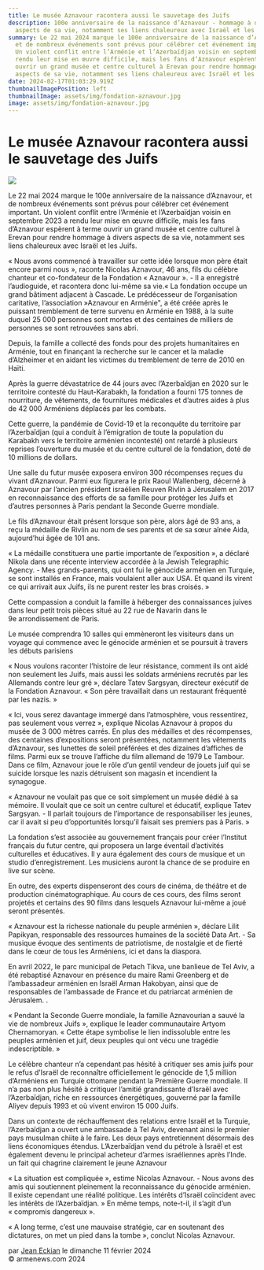 ```yaml
---
title: Le musée Aznavour racontera aussi le sauvetage des Juifs
description: 100e anniversaire de la naissance d’Aznavour - hommage à divers
  aspects de sa vie, notamment ses liens chaleureux avec Israël et les Juifs.
summary: Le 22 mai 2024 marque le 100e anniversaire de la naissance d’Aznavour,
  et de nombreux événements sont prévus pour célébrer cet événement important.
  Un violent conflit entre l’Arménie et l’Azerbaïdjan voisin en septembre 2023 a
  rendu leur mise en œuvre difficile, mais les fans d’Aznavour espèrent à terme
  ouvrir un grand musée et centre culturel à Erevan pour rendre hommage à divers
  aspects de sa vie, notamment ses liens chaleureux avec Israël et les Juifs.
date: 2024-02-17T01:03:29.919Z
thumbnailImagePosition: left
thumbnailImage: assets/img/fondation-aznavour.jpg
image: assets/img/fondation-aznavour.jpg
---
```

<!--StartFragment-->

# Le musée Aznavour racontera aussi le sauvetage des Juifs



![](https://www.armenews.com/IMG/arton112635.jpg)

Le 22 mai 2024 marque le 100e anniversaire de la naissance d’Aznavour, et de nombreux événements sont prévus pour célébrer cet événement important. Un violent conflit entre l’Arménie et l’Azerbaïdjan voisin en septembre 2023 a rendu leur mise en œuvre difficile, mais les fans d’Aznavour espèrent à terme ouvrir un grand musée et centre culturel à Erevan pour rendre hommage à divers aspects de sa vie, notamment ses liens chaleureux avec Israël et les Juifs.

« Nous avons commencé à travailler sur cette idée lorsque mon père était encore parmi nous », raconte Nicolas Aznavour, 46 ans, fils du célèbre chanteur et co-fondateur de la Fondation « Aznavour ». - Il a enregistré l’audioguide, et racontera donc lui-même sa vie.« La fondation occupe un grand bâtiment adjacent à Cascade. Le prédécesseur de l’organisation caritative, l’association »Aznavour en Arménie", a été créée après le puissant tremblement de terre survenu en Arménie en 1988, à la suite duquel 25 000 personnes sont mortes et des centaines de milliers de personnes se sont retrouvées sans abri.

Depuis, la famille a collecté des fonds pour des projets humanitaires en Arménie, tout en finançant la recherche sur le cancer et la maladie d’Alzheimer et en aidant les victimes du tremblement de terre de 2010 en Haïti.

Après la guerre dévastatrice de 44 jours avec l’Azerbaïdjan en 2020 sur le territoire contesté du Haut-Karabakh, la fondation a fourni 175 tonnes de nourriture, de vêtements, de fournitures médicales et d’autres aides à plus de 42 000 Arméniens déplacés par les combats.

Cette guerre, la pandémie de Covid-19 et la reconquête du territoire par l’Azerbaïdjan (qui a conduit à l’émigration de toute la population du Karabakh vers le territoire arménien incontesté) ont retardé à plusieurs reprises l’ouverture du musée et du centre culturel de la fondation, doté de 10 millions de dollars.

Une salle du futur musée exposera environ 300 récompenses reçues du vivant d’Aznavour. Parmi eux figurera le prix Raoul Wallenberg, décerné à Aznavour par l’ancien président israélien Reuven Rivlin à Jérusalem en 2017 en reconnaissance des efforts de sa famille pour protéger les Juifs et d’autres personnes à Paris pendant la Seconde Guerre mondiale.

Le fils d’Aznavour était présent lorsque son père, alors âgé de 93 ans, a reçu la médaille de Rivlin au nom de ses parents et de sa sœur aînée Aida, aujourd’hui âgée de 101 ans.

« La médaille constituera une partie importante de l’exposition », a déclaré Nikola dans une récente interview accordée à la Jewish Telegraphic Agency. - Mes grands-parents, qui ont fui le génocide arménien en Turquie, se sont installés en France, mais voulaient aller aux USA. Et quand ils virent ce qui arrivait aux Juifs, ils ne purent rester les bras croisés. »

Cette compassion a conduit la famille à héberger des connaissances juives dans leur petit trois pièces situé au 22 rue de Navarin dans le 9e arrondissement de Paris.

Le musée comprendra 10 salles qui emmèneront les visiteurs dans un voyage qui commence avec le génocide arménien et se poursuit à travers les débuts parisiens

« Nous voulons raconter l’histoire de leur résistance, comment ils ont aidé non seulement les Juifs, mais aussi les soldats arméniens recrutés par les Allemands contre leur gré », déclare Tatev Sargsyan, directeur exécutif de la Fondation Aznavour. « Son père travaillait dans un restaurant fréquenté par les nazis. »

« Ici, vous serez davantage immergé dans l’atmosphère, vous ressentirez, pas seulement vous verrez », explique Nicolas Aznavour à propos du musée de 3 000 mètres carrés. En plus des médailles et des récompenses, des centaines d’expositions seront présentées, notamment les vêtements d’Aznavour, ses lunettes de soleil préférées et des dizaines d’affiches de films. Parmi eux se trouve l’affiche du film allemand de 1979 Le Tambour. Dans ce film, Aznavour joue le rôle d’un gentil vendeur de jouets juif qui se suicide lorsque les nazis détruisent son magasin et incendient la synagogue.

« Aznavour ne voulait pas que ce soit simplement un musée dédié à sa mémoire. Il voulait que ce soit un centre culturel et éducatif, explique Tatev Sargsyan. - Il parlait toujours de l’importance de responsabiliser les jeunes, car il avait si peu d’opportunités lorsqu’il faisait ses premiers pas à Paris. »

La fondation s’est associée au gouvernement français pour créer l’Institut français du futur centre, qui proposera un large éventail d’activités culturelles et éducatives. Il y aura également des cours de musique et un studio d’enregistrement. Les musiciens auront la chance de se produire en live sur scène.

En outre, des experts dispenseront des cours de cinéma, de théâtre et de production cinématographique. Au cours de ces cours, des films seront projetés et certains des 90 films dans lesquels Aznavour lui-même a joué seront présentés.

« Aznavour est la richesse nationale du peuple arménien », déclare Lilit Papikyan, responsable des ressources humaines de la société Data Art. - Sa musique évoque des sentiments de patriotisme, de nostalgie et de fierté dans le cœur de tous les Arméniens, ici et dans la diaspora.

En avril 2022, le parc municipal de Petach Tikva, une banlieue de Tel Aviv, a été rebaptisé Aznavour en présence du maire Rami Greenberg et de l’ambassadeur arménien en Israël Arman Hakobyan, ainsi que de responsables de l’ambassade de France et du patriarcat arménien de Jérusalem. .

« Pendant la Seconde Guerre mondiale, la famille Aznavourian a sauvé la vie de nombreux Juifs », explique le leader communautaire Artyom Chernamoryan. « Cette étape symbolise le lien indissoluble entre les peuples arménien et juif, deux peuples qui ont vécu une tragédie indescriptible. »

Le célèbre chanteur n’a cependant pas hésité à critiquer ses amis juifs pour le refus d’Israël de reconnaître officiellement le génocide de 1,5 million d’Arméniens en Turquie ottomane pendant la Première Guerre mondiale. Il n’a pas non plus hésité à critiquer l’amitié grandissante d’Israël avec l’Azerbaïdjan, riche en ressources énergétiques, gouverné par la famille Aliyev depuis 1993 et ​​où vivent environ 15 000 Juifs.

Dans un contexte de réchauffement des relations entre Israël et la Turquie, l’Azerbaïdjan a ouvert une ambassade à Tel Aviv, devenant ainsi le premier pays musulman chiite à le faire. Les deux pays entretiennent désormais des liens économiques étendus. L’Azerbaïdjan vend du pétrole à Israël et est également devenu le principal acheteur d’armes israéliennes après l’Inde. un fait qui chagrine clairement le jeune Aznavour

« La situation est compliquée », estime Nicolas Aznavour. - Nous avons des amis qui soutiennent pleinement la reconnaissance du génocide arménien. Il existe cependant une réalité politique. Les intérêts d’Israël coïncident avec les intérêts de l’Azerbaïdjan. » En même temps, note-t-il, il s’agit d’un « compromis dangereux ».

« A long terme, c’est une mauvaise stratégie, car en soutenant des dictatures, on met un pied dans la tombe », conclut Nicolas Aznavour.

par [Jean Eckian](https://www.armenews.com/spip.php?page=auteur&id_auteur=34) le dimanche 11 février 2024\
© armenews.com 2024

<!--EndFragment-->